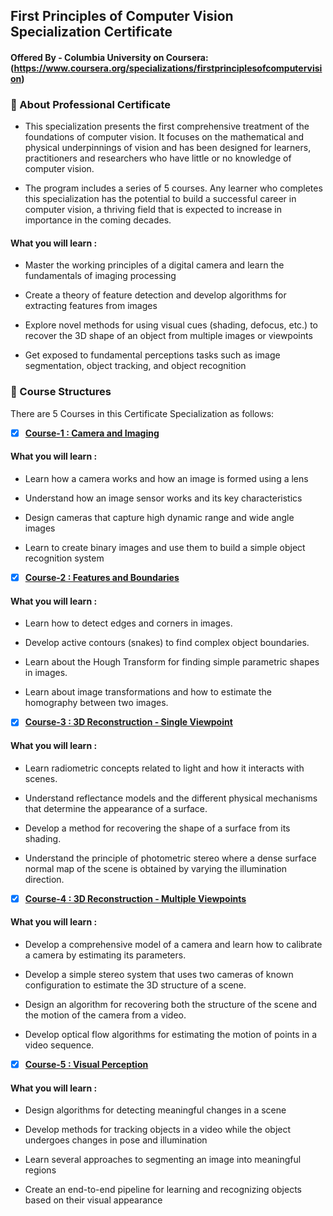 
## First Principles of Computer Vision Specialization Certificate

#### Offered By - Columbia University on Coursera: (https://www.coursera.org/specializations/firstprinciplesofcomputervision)


### 📍 About Professional Certificate

- This specialization presents the first comprehensive treatment of the foundations of computer vision. It focuses on the mathematical and physical underpinnings of vision and has been designed for learners, practitioners and researchers who have little or no knowledge of computer vision. 

- The program includes a series of 5 courses. Any learner who completes this specialization has the potential to build a successful career in computer vision, a thriving field that is expected to increase in importance in the coming decades. 

#### What you will learn :


- Master the working principles of a digital camera and learn the fundamentals of imaging processing

- Create a theory of feature detection and develop algorithms for extracting features from images

- Explore novel methods for using visual cues (shading, defocus, etc.) to recover the 3D shape of an object from multiple images or viewpoints

- Get exposed to fundamental perceptions tasks such as image segmentation, object tracking, and object recognition


### 📙 Course Structures

There are 5 Courses in this Certificate Specialization as follows:

- [x] [__Course-1 : Camera and Imaging__](https://github.com/ansariparvej/First_Principles_of_Computer_Vision_Specialization_Coursera/tree/main/Course_1:%20Camera%20and%20Imaging)

#### What you will learn : 

- Learn how a camera works and how an image is formed using a lens

- Understand how an image sensor works and its key characteristics

- Design cameras that capture high dynamic range and wide angle images

- Learn to create binary images and use them to build a simple object recognition system


- [x] [__Course-2 : Features and Boundaries__](https://github.com/ansariparvej/First_Principles_of_Computer_Vision_Specialization_Coursera/tree/main/Course_2:%20Features%20and%20Boundaries)
  
#### What you will learn : 
  
- Learn how to detect edges and corners in images.

- Develop active contours (snakes) to find complex object boundaries. 

- Learn about the Hough Transform for finding simple parametric shapes in images.

- Learn about image transformations and how to estimate the homography between two images.


- [X] [__Course-3 : 3D Reconstruction - Single Viewpoint__ ](https://github.com/ansariparvej/First_Principles_of_Computer_Vision_Specialization_Coursera/tree/main/Course_3:%203D%20Reconstruction%20-%20Single%20Viewpoint)
 
#### What you will learn : 
  
- Learn radiometric concepts related to light and how it interacts with scenes. 

- Understand reflectance models and the different physical mechanisms that determine the appearance of a surface.

- Develop a method for recovering the shape of a surface from its shading. 

- Understand the principle of photometric stereo where a dense surface normal map of the scene is obtained by varying the illumination direction.


- [X] [__Course-4 : 3D Reconstruction - Multiple Viewpoints__ ](https://github.com/ansariparvej/First_Principles_of_Computer_Vision_Specialization_Coursera/tree/main/Course_4:%203D%20Reconstruction%20-%20Multiple%20Viewpoints)

#### What you will learn :

- Develop a comprehensive model of a camera and learn how to calibrate a camera by estimating its parameters. 

- Develop a simple stereo system that uses two cameras of known configuration to estimate the 3D structure of a scene. 

- Design an algorithm for recovering both the structure of the scene and the motion of the camera from a video. 

- Develop optical flow algorithms for estimating the motion of points in a video sequence.


- [X] [__Course-5 : Visual Perception__ ](https://github.com/ansariparvej/First_Principles_of_Computer_Vision_Specialization_Coursera/tree/main/Course_5:%20Visual%20Perception)

#### What you will learn :

- Design algorithms for detecting meaningful changes in a scene

- Develop methods for tracking objects in a video while the object undergoes changes in pose and illumination

- Learn several approaches to segmenting an image into meaningful regions

- Create an end-to-end pipeline for learning and recognizing objects based on their visual appearance


